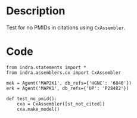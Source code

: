 # Description
Test for no PMIDs in citations using `CxAssembler`.

# Code
```
from indra.statements import *
from indra.assemblers.cx import CxAssembler

mek = Agent('MAP2K1', db_refs={'HGNC': '6840'})
erk = Agent('MAPK1', db_refs={'UP': 'P28482'})

def test_no_pmid():
    cxa = CxAssembler([st_not_cited])
    cxa.make_model()

```

